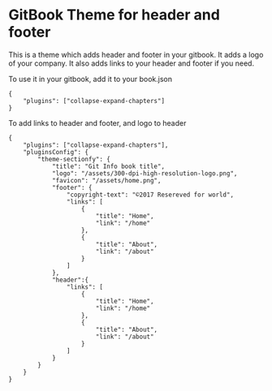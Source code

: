 # GitBook Theme for header and footer

This is a theme which adds header and footer in your gitbook.
It adds a logo of your company.
It also adds links to your header and footer if you need.

To use it in your gitbook, add it to your book.json

```
{
    "plugins": ["collapse-expand-chapters"]
}
```

To add links to header and footer, and logo to header

```
{
    "plugins": ["collapse-expand-chapters"],
    "pluginsConfig": {
		"theme-sectionfy": {
			"title": "Git Info book title",
			"logo": "/assets/300-dpi-high-resolution-logo.png",
			"favicon": "/assets/home.png",
			"footer": {
				"copyright-text": "©2017 Resereved for world",
				"links": [
					{
						"title": "Home",
						"link": "/home"
					},
					{
						"title": "About",
						"link": "/about"
					}
				]
			},
			"header":{
				"links": [
					{
						"title": "Home",
						"link": "/home"
					},
					{
						"title": "About",
						"link": "/about"
					}
				]
			}
		}
	}
}
```
